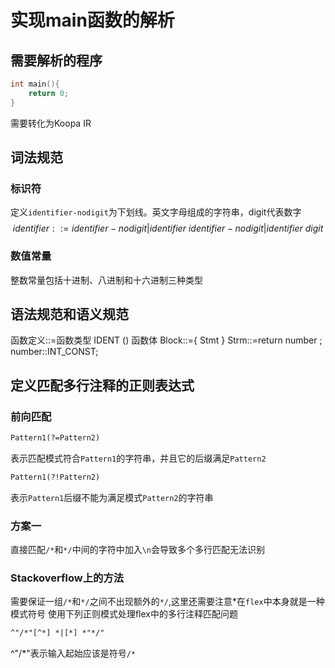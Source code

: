 # 实现main函数的解析
## 需要解析的程序
```cpp
int main(){
    return 0;
}
```
需要转化为Koopa IR

## 词法规范
### 标识符
定义`identifier-nodigit`为下划线。英文字母组成的字符串，digit代表数字
$$
identifier ::= identifier-nodigit | identifier \ identifier-nodigit | identifier\ digit
$$

### 数值常量
整数常量包括十进制、八进制和十六进制三种类型

## 语法规范和语义规范
函数定义::=函数类型 IDENT () 函数体
Block::={ Stmt }
Strm::=return number ;
number::INT_CONST;

## 定义匹配多行注释的正则表达式
### 前向匹配
```txt
Pattern1(?=Pattern2)
```
表示匹配模式符合`Pattern1`的字符串，并且它的后缀满足`Pattern2`
```txt
Pattern1(?!Pattern2)
```
表示`Pattern1`后缀不能为满足模式`Pattern2`的字符串
### 方案一
直接匹配`/*`和`*/`中间的字符中加入`\n`会导致多个多行匹配无法识别
### Stackoverflow上的方法
需要保证一组`/*`和`*/`之间不出现额外的`*/`,这里还需要注意*在`flex`中本身就是一种模式符号
使用下列正则模式处理flex中的多行注释匹配问题
```txt
^"/*"[^*] *|[*] *"*/"
```
^"/*"表示输入起始应该是符号`/*`
